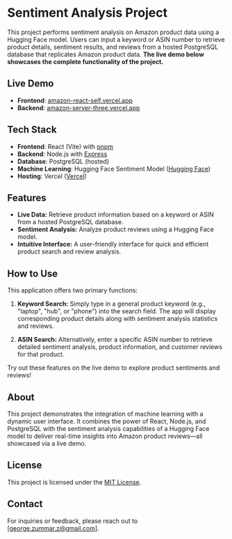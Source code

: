 # Sentiment Analysis Project

This project performs sentiment analysis on Amazon product data using a Hugging Face model. Users can input a keyword or ASIN number to retrieve product details, sentiment results, and reviews from a hosted PostgreSQL database that replicates Amazon product data. **The live demo below showcases the complete functionality of the project.**

## Live Demo

- **Frontend**: [amazon-react-self.vercel.app](https://amazon-react-self.vercel.app)
- **Backend**: [amazon-server-three.vercel.app](https://amazon-server-three.vercel.app)

## Tech Stack

- **Frontend**: React (Vite) with [pnpm](https://pnpm.io/)
- **Backend**: Node.js with [Express](https://expressjs.com/)
- **Database**: PostgreSQL (hosted)
- **Machine Learning**: Hugging Face Sentiment Model ([Hugging Face](https://huggingface.co/))
- **Hosting**: Vercel ([Vercel](https://vercel.com/))

## Features

- **Live Data:** Retrieve product information based on a keyword or ASIN from a hosted PostgreSQL database.
- **Sentiment Analysis:** Analyze product reviews using a Hugging Face model.
- **Intuitive Interface:** A user-friendly interface for quick and efficient product search and review analysis.

## How to Use

This application offers two primary functions:

1. **Keyword Search:** Simply type in a general product keyword (e.g., "laptop", "hub", or "phone") into the search field. The app will display corresponding product details along with sentiment analysis statistics and reviews.

2. **ASIN Search:** Alternatively, enter a specific ASIN number to retrieve detailed sentiment analysis, product information, and customer reviews for that product.

Try out these features on the live demo to explore product sentiments and reviews!

## About

This project demonstrates the integration of machine learning with a dynamic user interface. It combines the power of React, Node.js, and PostgreSQL with the sentiment analysis capabilities of a Hugging Face model to deliver real-time insights into Amazon product reviews—all showcased via a live demo.

## License

This project is licensed under the [MIT License](LICENSE).

## Contact

For inquiries or feedback, please reach out to [george.zummar.z@gmail.com].
